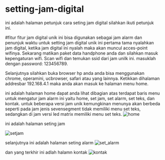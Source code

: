 # setting-jam-digital
ini adalah halaman petunjuk cara seting jam digital
silahkan ikuti petunjuk ini.

#fitur fitur
jam digital unik ini bisa digunakan sebagai jam alarm dan penunjuk waktu
untuk setting jam digital unik ini pertama tama nyalahkan jam digital,
ketika jam digital ini nyalah maka akan muncul acces-point wifinya.
Sekarang matikan paket data handphone anda dan silahkan masuk kepengaturan wifi. 
Scan wifi dan temukan ssid dari jam unilk ini.
masuklah dengan password: 123456789.

Selanjutnya silahkan buka browser hp anda anda bisa menggunakan chrome, operamini, ucbrowser, safari atau yang lainnya.
Ketikkan dihalaman addresbar 192.168.4.1 maka anda akan masuk ke halaman menu home.

ini adalah halaman home
dapat anda lihat dibagian atas terdapat baris menu untuk mengatur jam alarm ini yaitu home, set jam, set alarm, set teks, dan kontak.
untuk beberapa versi jam unik kemungkinan menunya akan berbeda seperti pada jam jenis sevensegment tidak memiliki menu set teks,
sedangkan di jam versi led matrix memiliki menu set teks.
![home](https://github.com/metra05/setting-jam-digital/assets/57317176/611abb7b-8aa5-4785-9756-7cc0d09d8c20)

ini adalah halaman seting jam

![setjam](https://github.com/metra05/setting-jam-digital/assets/57317176/33ef86af-136b-498a-bccc-4645924a8461)

selanjutnya ini adalah halaman seting alarm
![set_alarm](https://github.com/metra05/setting-jam-digital/assets/57317176/8e645647-214e-47c3-ab2c-31a3b8e9dc4b)

dan yang terkhir ini adlah halamn kontak
![kontak](https://github.com/metra05/setting-jam-digital/assets/57317176/48e9f2c1-1e1b-4e8e-a4d2-c6d6071ef269)



